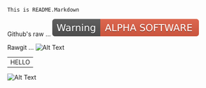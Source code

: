 <code color="red">This is README.Markdown</code>

Github's raw ...
![Alt Text](https://github.com/rdebath/test/raw/master/Warning.svg)

Rawgit ...
![Alt Text](https://rawgit.com/rdebath/test/master/Warning.svg)

<table>
<tr>
<td color="red">HELLO</td>
</tr>
</table>

![Alt Text](https://rawgit.com/rdebath/test/master/testcolour.svg)
